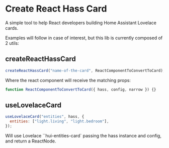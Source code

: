 # Create React Hass Card

A simple tool to help React developers building Home Assistant Lovelace cards.

Examples will follow in case of interest, but this lib is currently composed of 2 utils:

## createReactHassCard

```js
createReactHassCard("name-of-the-card", ReactComponentToConvertToCard);
```

Where the react component will receive the matching props:

```js
function ReactComponentToConvertToCard({ hass, config, narrow }) {}
```

## useLovelaceCard

```js
useLovelaceCard("entities", hass, {
  entities: ["light.living", "light.bedroom"],
});
```

Will use Lovelace ``hui-entities-card` passing the hass instance and config, and return a ReactNode.

